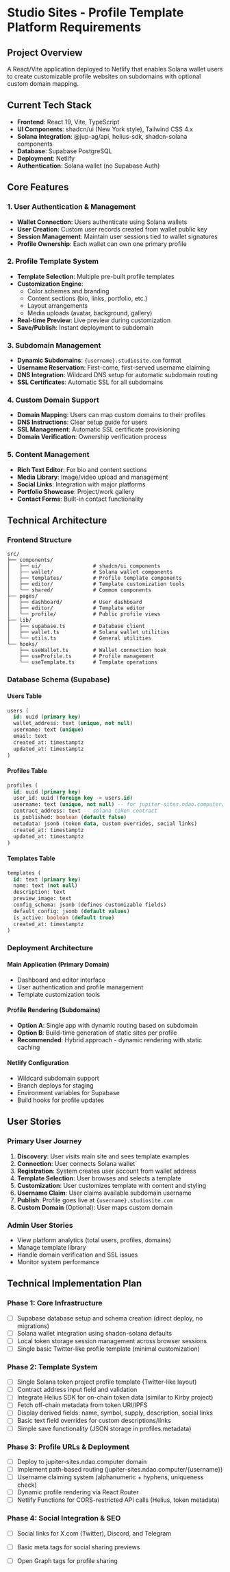 # Studio Sites - Profile Template Platform Requirements

## Project Overview
A React/Vite application deployed to Netlify that enables Solana wallet users to create customizable profile websites on subdomains with optional custom domain mapping.

## Current Tech Stack
- **Frontend**: React 19, Vite, TypeScript
- **UI Components**: shadcn/ui (New York style), Tailwind CSS 4.x
- **Solana Integration**: @jup-ag/api, helius-sdk, shadcn-solana components
- **Database**: Supabase PostgreSQL
- **Deployment**: Netlify
- **Authentication**: Solana wallet (no Supabase Auth)

## Core Features

### 1. User Authentication & Management
- **Wallet Connection**: Users authenticate using Solana wallets
- **User Creation**: Custom user records created from wallet public key
- **Session Management**: Maintain user sessions tied to wallet signatures
- **Profile Ownership**: Each wallet can own one primary profile

### 2. Profile Template System
- **Template Selection**: Multiple pre-built profile templates
- **Customization Engine**: 
  - Color schemes and branding
  - Content sections (bio, links, portfolio, etc.)
  - Layout arrangements
  - Media uploads (avatar, background, gallery)
- **Real-time Preview**: Live preview during customization
- **Save/Publish**: Instant deployment to subdomain

### 3. Subdomain Management
- **Dynamic Subdomains**: `{username}.studiosite.com` format
- **Username Reservation**: First-come, first-served username claiming
- **DNS Integration**: Wildcard DNS setup for automatic subdomain routing
- **SSL Certificates**: Automatic SSL for all subdomains

### 4. Custom Domain Support
- **Domain Mapping**: Users can map custom domains to their profiles
- **DNS Instructions**: Clear setup guide for users
- **SSL Management**: Automatic SSL certificate provisioning
- **Domain Verification**: Ownership verification process

### 5. Content Management
- **Rich Text Editor**: For bio and content sections
- **Media Library**: Image/video upload and management
- **Social Links**: Integration with major platforms
- **Portfolio Showcase**: Project/work gallery
- **Contact Forms**: Built-in contact functionality

## Technical Architecture

### Frontend Structure
```
src/
├── components/
│   ├── ui/                 # shadcn/ui components
│   ├── wallet/             # Solana wallet components
│   ├── templates/          # Profile template components
│   ├── editor/             # Template customization tools
│   └── shared/             # Common components
├── pages/
│   ├── dashboard/          # User dashboard
│   ├── editor/             # Template editor
│   └── profile/            # Public profile views
├── lib/
│   ├── supabase.ts         # Database client
│   ├── wallet.ts           # Solana wallet utilities
│   └── utils.ts            # General utilities
└── hooks/
    ├── useWallet.ts        # Wallet connection hook
    ├── useProfile.ts       # Profile management
    └── useTemplate.ts      # Template operations
```

### Database Schema (Supabase)

#### Users Table
```sql
users (
  id: uuid (primary key)
  wallet_address: text (unique, not null)
  username: text (unique)
  email: text
  created_at: timestamptz
  updated_at: timestamptz
)
```

#### Profiles Table
```sql
profiles (
  id: uuid (primary key)
  user_id: uuid (foreign key -> users.id)
  username: text (unique, not null) -- for jupiter-sites.ndao.computer/{username}
  contract_address: text -- solana token contract
  is_published: boolean (default false)
  metadata: jsonb (token data, custom overrides, social links)
  created_at: timestamptz
  updated_at: timestamptz
)
```

#### Templates Table
```sql
templates (
  id: text (primary key)
  name: text (not null)
  description: text
  preview_image: text
  config_schema: jsonb (defines customizable fields)
  default_config: jsonb (default values)
  is_active: boolean (default true)
  created_at: timestamptz
)
```


### Deployment Architecture

#### Main Application (Primary Domain)
- Dashboard and editor interface
- User authentication and profile management
- Template customization tools

#### Profile Rendering (Subdomains)
- **Option A**: Single app with dynamic routing based on subdomain
- **Option B**: Build-time generation of static sites per profile
- **Recommended**: Hybrid approach - dynamic rendering with static caching

#### Netlify Configuration
- Wildcard subdomain support
- Branch deploys for staging
- Environment variables for Supabase
- Build hooks for profile updates

## User Stories

### Primary User Journey
1. **Discovery**: User visits main site and sees template examples
2. **Connection**: User connects Solana wallet
3. **Registration**: System creates user account from wallet address  
4. **Template Selection**: User browses and selects a template
5. **Customization**: User customizes template with content and styling
6. **Username Claim**: User claims available subdomain username
7. **Publish**: Profile goes live at `{username}.studiosite.com`
8. **Custom Domain** (Optional): User maps custom domain

### Admin User Stories
- View platform analytics (total users, profiles, domains)
- Manage template library
- Handle domain verification and SSL issues
- Monitor system performance

## Technical Implementation Plan

### Phase 1: Core Infrastructure
- [ ] Supabase database setup and schema creation (direct deploy, no migrations)
- [ ] Solana wallet integration using shadcn-solana defaults
- [ ] Local token storage session management across browser sessions
- [ ] Single basic Twitter-like profile template (minimal customization)

### Phase 2: Template System
- [ ] Single Solana token project profile template (Twitter-like layout)
- [ ] Contract address input field and validation
- [ ] Integrate Helius SDK for on-chain token data (similar to Kirby project)
- [ ] Fetch off-chain metadata from token URI/IPFS
- [ ] Display derived fields: name, symbol, supply, description, social links
- [ ] Basic text field overrides for custom descriptions/links
- [ ] Simple save functionality (JSON storage in profiles.metadata)

### Phase 3: Profile URLs & Deployment  
- [ ] Deploy to jupiter-sites.ndao.computer domain
- [ ] Implement path-based routing (jupiter-sites.ndao.computer/{username})
- [ ] Username claiming system (alphanumeric + hyphens, uniqueness check)
- [ ] Dynamic profile rendering via React Router
- [ ] Netlify Functions for CORS-restricted API calls (Helius, token metadata)

### Phase 4: Social Integration & SEO
- [ ] Social links for X.com (Twitter), Discord, and Telegram
- [ ] Basic meta tags for social sharing previews
- [ ] Open Graph tags for profile sharing

